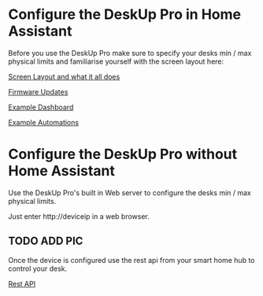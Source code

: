 # Configure the DeskUp Pro in Home Assistant

Before you use the DeskUp Pro make sure to specify your desks min / max physical limits and familiarise yourself with the screen layout here:

[Screen Layout and what it all does](home-assistant-screen-layout.md)

[Firmware Updates](firmware-updates.md)

[Example Dashboard](home-assistant-dashboard.md)

[Example Automations](home-assistant-automations.md)


# Configure the DeskUp Pro without Home Assistant

Use the DeskUp Pro's built in Web server to configure the desks min / max physical limits.

Just enter http://deviceip in a web browser.

## TODO ADD PIC

Once the device is configured use the rest api from your smart home hub to control your desk.

[Rest API](rest-api.md)

